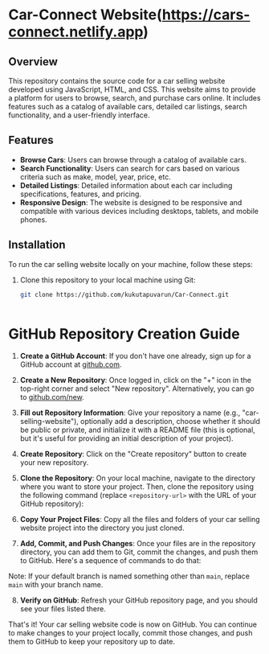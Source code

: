 # Car-Connect Website(https://cars-connect.netlify.app)

## Overview

This repository contains the source code for a car selling website developed using JavaScript, HTML, and CSS. This website aims to provide a platform for users to browse, search, and purchase cars online. It includes features such as a catalog of available cars, detailed car listings, search functionality, and a user-friendly interface.

## Features

- **Browse Cars**: Users can browse through a catalog of available cars.
- **Search Functionality**: Users can search for cars based on various criteria such as make, model, year, price, etc.
- **Detailed Listings**: Detailed information about each car including specifications, features, and pricing.
- **Responsive Design**: The website is designed to be responsive and compatible with various devices including desktops, tablets, and mobile phones.

## Installation

To run the car selling website locally on your machine, follow these steps:

1. Clone this repository to your local machine using Git:

   ```bash
   git clone https://github.com/kukutapuvarun/Car-Connect.git



# GitHub Repository Creation Guide

1. **Create a GitHub Account**: If you don't have one already, sign up for a GitHub account at [github.com](https://github.com/).

2. **Create a New Repository**: Once logged in, click on the "+" icon in the top-right corner and select "New repository". Alternatively, you can go to [github.com/new](https://github.com/new).

3. **Fill out Repository Information**: Give your repository a name (e.g., "car-selling-website"), optionally add a description, choose whether it should be public or private, and initialize it with a README file (this is optional, but it's useful for providing an initial description of your project).

4. **Create Repository**: Click on the "Create repository" button to create your new repository.

5. **Clone the Repository**: On your local machine, navigate to the directory where you want to store your project. Then, clone the repository using the following command (replace `<repository-url>` with the URL of your GitHub repository):


6. **Copy Your Project Files**: Copy all the files and folders of your car selling website project into the directory you just cloned.

7. **Add, Commit, and Push Changes**: Once your files are in the repository directory, you can add them to Git, commit the changes, and push them to GitHub. Here's a sequence of commands to do that:


Note: If your default branch is named something other than `main`, replace `main` with your branch name.

8. **Verify on GitHub**: Refresh your GitHub repository page, and you should see your files listed there.

That's it! Your car selling website code is now on GitHub. You can continue to make changes to your project locally, commit those changes, and push them to GitHub to keep your repository up to date.


